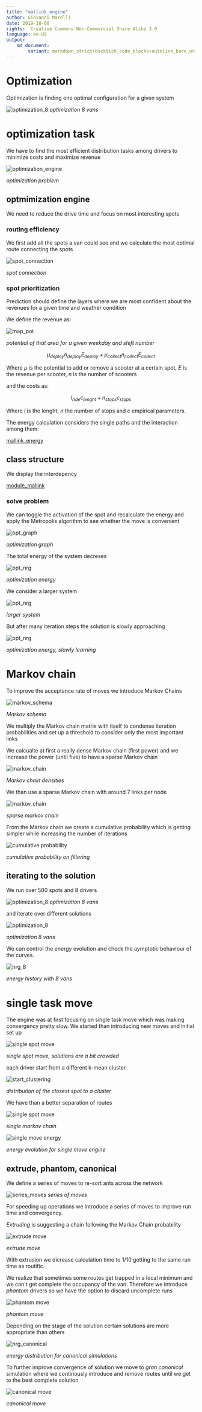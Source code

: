 ```yaml
---
title: "mallink_engine"
author: Giovanni Marelli
date: 2019-10-08
rights:  Creative Commons Non-Commercial Share Alike 3.0
language: en-US
output: 
	md_document:
		variant: markdown_strict+backtick_code_blocks+autolink_bare_uris+markdown_github
---
```


# Optimization

Optimization is finding one optimal configuration for a given system 

![optimization_8](../f/f_ops/vid_8.gif "opt_8")
_optimization 8 vans_

# optimization task

We have to find the most efficient distribution tasks among drivers to minimize costs and maximize revenue

![optimization_engine](../f/f_ops/optimization_engine.svg "optimization engine")

_optimization problem_


## optmimization engine

We need to reduce the drive time and focus on most interesting spots

<!-- <video controls><source src="../f/f_ops/linea.mp4"></video> -->
<!-- _optimization procedure_ -->

### routing efficiency

We first add all the spots a van could see and we calculate the most optimal route connecting the spots

![spot_connection](../f/f_ops/spot_connection.png "spot connection")

_spot connection_

### spot prioritization

Prediction should define the layers where we are most confident about the revenues for a given time and weather condition

We define the revenue as:

![map_pot](../f/f_act/map_pot.png "map potential")

_potential of that area for a given weekday and shift number_

$$ \mu_{deploy}n_{deploy}E_{deploy} + \mu_{collect}n_{collect}E_{collect} $$ 

Where $\mu$ is the potential to add or remove a scooter at a certain spot, $E$ is the revenue per scooter, $n$ is the number of scooters

and the costs as:

$$ l_{ride}c_{lenght} + n_{stops}c_{stops} $$

Where $l$ is the lenght, $n$ the number of stops and $c$ empirical parameters.

The energy calculation considers the single paths and the interaction among them:

[mallink_energy](../f/f_ops/concept_mallink_energy.svg  "mallink_energy")

## class structure

We display the interdepency

[module_mallink](../f/f_ops/module_mallink.svg  "module_mallink")


### solve problem

We can toggle the activation of the spot and recalculate the energy and apply the Metropolis algorithm to see whether the move is convenient

![opt_graph](../f/f_ops/opt_graph.png "opt graph")

_optimization graph_

The total energy of the system decreses

![opt_nrg](../f/f_ops/nrg_small.png "opt nrg")

_optimization energy_

We consider a larger system 

![opt_nrg](../f/f_ops/opt_large.png "opt nrg")

_larger system_

But after many iteration steps the solution is slowly approaching

![opt_nrg](../f/f_ops/nrg_blank.png "opt nrg")

_optimization energy, slowly learning_

# Markov chain

To improve the acceptance rate of moves we introduce Markov Chains

![markov_schema](../f/f_ops/markov_schema.svg "markov schema")

_Markov schema_

We multiply the Markov chain matrix with itself to condense iteration probabilities and set up a threshold to consider only the most important links

We calcualte at first a really dense Markov chain (first power) and we increase the power (until five) to have a sparse Markov chain 

![markov_chain](../f/f_ops/markov_dens.png "markov 1")

_Markov chain densities_

We than use a sparse Markov chain with around 7 links per node

![markov_chain](../f/f_ops/markov_3.png "markov 1")

_sparse markov chain_

From the Markov chain we create a cumulative probability which is getting simpler while increasing the number of iterations

![cumulative probability](../f/f_ops/cumulative_prob.png "cumulative probability")

_cumulative probability on filtering_

## iterating to the solution

We run over 500 spots and 8 drivers

![optimization_8](../f/f_ops/vid_8.gif "opt_8")
_optimization 8 vans_

and iterate over different solutions

![optimization_8](../f/f_ops/vid_8a.gif "opt_8")

_optimization 8 vans_

We can control the energy evolution and check the aymptotic behaviour of the curves.

![nrg_8](../f/f_ops/nrg_benchmark.png "nrg_8")

_energy history with 8 vans_

# single task move

The engine was at first focusing on single task move which was making convergency pretty slow. We started than introducing new moves and initial set up

![single spot move](../f/f_ops/vid_blank.gif "single spot move")

_single spot move, solutions are a bit crowded_

each driver start from a different k-mean cluster

![start_clustering](../f/f_ops/start_cluster.png "start clustering")

_distribution of the closest spot to a cluster_

We have than a better separation of routes

![single spot move](../f/f_ops/vid_newMarkov.gif "single markov")

_single markov chain_

![single move energy](../f/f_ops/nrg_blank.png "single move energy")

_energy evolution for single move engine_


## extrude, phantom, canonical

We define a series of moves to re-sort ants across the network

![series_moves](../f/f_ops/move_mallink.svg "series of moves")
_series of moves_

For speeding up operations we introduce a series of moves to improve run time and convergency.

*Extruding* is suggesting a chain following the Markov Chain probability

![extrude move](../f/f_ops/vid_extrude.gif "extrude move")

_extrude move_

With extrusion we dicrease calculation time to 1/10 getting to the same run time as routific.

We realize that sometimes some routes get trapped in a local minimum and we can't get complete the occupancy of the van. Therefore we introduce *phantom* drivers so we have the option to discard uncomplete runs

![phantom move](../f/f_ops/vid_phantom.gif "phantom move")

_phantom move_

Depending on the stage of the solution certain solutions are more appropriate than others

![nrg_canonical](../f/f_ops/nrg_grand.png "energy canonical")

_energy distribution for canonical simulations_


To further improve convergence of solution we move to *gran canonical* simulation where we continously introduce and remove routes until we get to the best complete solution

![canonical move](../f/f_ops/vid_canonical_trap.gif "canonical move")

_canonical move_

